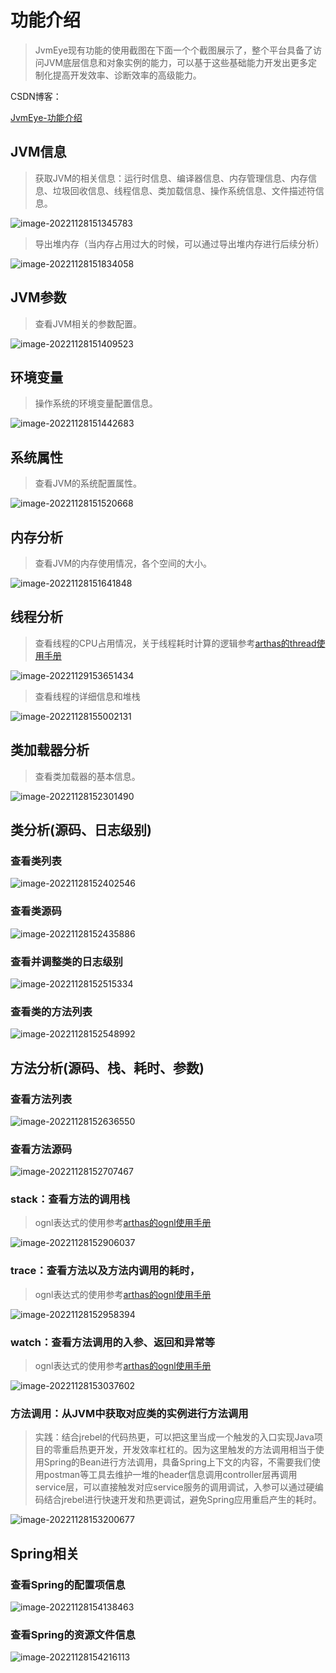 # 功能介绍

> JvmEye现有功能的使用截图在下面一个个截图展示了，整个平台具备了访问JVM底层信息和对象实例的能力，可以基于这些基础能力开发出更多定制化提高开发效率、诊断效率的高级能力。



CSDN博客：

[JvmEye-功能介绍](https://blog.csdn.net/m0_51510818/article/details/128081698?spm=1001.2014.3001.5501)




## JVM信息

> 获取JVM的相关信息：运行时信息、编译器信息、内存管理信息、内存信息、垃圾回收信息、线程信息、类加载信息、操作系统信息、文件描述符信息。

![image-20221128151345783](images/image-20221128151345783.png)



> 导出堆内存（当内存占用过大的时候，可以通过导出堆内存进行后续分析）

![image-20221128151834058](images/image-20221128151834058.png)





## JVM参数

> 查看JVM相关的参数配置。

![image-20221128151409523](images/image-20221128151409523.png)



## 环境变量

> 操作系统的环境变量配置信息。

![image-20221128151442683](images/image-20221128151442683.png)



## 系统属性

> 查看JVM的系统配置属性。

![image-20221128151520668](images/image-20221128151520668.png)



## 内存分析

> 查看JVM的内存使用情况，各个空间的大小。

![image-20221128151641848](images/image-20221128151641848.png)





## 线程分析

> 查看线程的CPU占用情况，关于线程耗时计算的逻辑参考[arthas的thread使用手册](https://arthas.aliyun.com/doc/thread.html)

![image-20221129153651434](images/image-20221129153651434.png)

> 查看线程的详细信息和堆栈

![image-20221128155002131](images/image-20221128155002131.png)

## 类加载器分析

> 查看类加载器的基本信息。

![image-20221128152301490](images/image-20221128152301490.png)



## 类分析(源码、日志级别)

### 查看类列表

![image-20221128152402546](images/image-20221128152402546.png)

### 查看类源码

![image-20221128152435886](images/image-20221128152435886.png)

### 查看并调整类的日志级别

![image-20221128152515334](images/image-20221128152515334.png)

### 查看类的方法列表

![image-20221128152548992](images/image-20221128152548992.png)





## 方法分析(源码、栈、耗时、参数)

### 查看方法列表

![image-20221128152636550](images/image-20221128152636550.png)

### 查看方法源码

![image-20221128152707467](images/image-20221128152707467.png)

### stack：查看方法的调用栈

> ognl表达式的使用参考[arthas的ognl使用手册](https://arthas.aliyun.com/doc/ognl.html)

![image-20221128152906037](images/image-20221128152906037.png)

### trace：查看方法以及方法内调用的耗时，

> ognl表达式的使用参考[arthas的ognl使用手册](https://arthas.aliyun.com/doc/ognl.html)

![image-20221128152958394](images/image-20221128152958394.png)

### watch：查看方法调用的入参、返回和异常等

> ognl表达式的使用参考[arthas的ognl使用手册](https://arthas.aliyun.com/doc/ognl.html)

![image-20221128153037602](images/image-20221128153037602.png)

### 方法调用：从JVM中获取对应类的实例进行方法调用

> 实践：结合jrebel的代码热更，可以把这里当成一个触发的入口实现Java项目的零重启热更开发，开发效率杠杠的。因为这里触发的方法调用相当于使用Spring的Bean进行方法调用，具备Spring上下文的内容，不需要我们使用postman等工具去维护一堆的header信息调用controller层再调用service层，可以直接触发对应service服务的调用调试，入参可以通过硬编码结合jrebel进行快速开发和热更调试，避免Spring应用重启产生的耗时。

![image-20221128153200677](images/image-20221128153200677.png)



## Spring相关

### 查看Spring的配置项信息

![image-20221128154138463](images/image-20221128154138463.png)



### 查看Spring的资源文件信息

![image-20221128154216113](images/image-20221128154216113.png)


